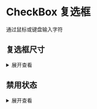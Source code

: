 # CheckBox 复选框

通过鼠标或键盘输入字符

## 复选框尺寸

<script setup>
import { ref } from 'vue'
const show1 = ref(false)
const onOpenModal = () => {
  show1.value = !show1.value
}
</script>
<template>
  <ik-button @click="onOpenModal">打开 modal</ik-button>
  <CModal :visible="show1" @click-mask="onOpenModal"> modal contents ... </CModal>
</template>

<div style="display: flex">
    <Checkbox   size="small" text="Small"/><Checkbox   size="medium" shape="circle" text="Medium"/>
    <Checkbox   size="large" text="Large"/>
</div>

<details>
<summary>展开查看</summary>

```vue
<template>
<div>
    <Checkbox size="small" text="Small"/>
    <Checkbox size="medium"  text="Medium"/>
    <Checkbox size="large" text="Large"/>
</div>
</template>
```
</details>

## 禁用状态

<div style="display: flex">
    <Checkbox  disabled size="small" text="Small"/><Checkbox  disabled size="medium"  text="Medium"/>
    <Checkbox  disabled size="large" text="Large"/>
</div>

<details>
<summary>展开查看</summary>

```vue
<template>
<div>
    <Checkbox  disabled size="small" text="Small"/>
    <Checkbox  disabled  size="medium" text="Medium"/>
    <Checkbox  disabled size="large" text="Large"/>
</div>
</template>
```
</details>